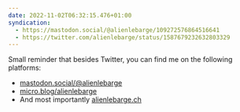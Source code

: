 ```yaml
---
date: 2022-11-02T06:32:15.476+01:00
syndication:
  - https://mastodon.social/@alienlebarge/109272576864516641
  - https://twitter.com/alienlebarge/status/1587679232632803329
---
```

Small reminder that besides Twitter, you can find me on the following platforms: 

- [mastodon.social/@alienlebarge](https://mastodon.social/@alienlebarge)
- [micro.blog/alienlebarge](https://micro.blog/alienlebarge)
- And most importantly [alienlebarge.ch](https://alienlebarge.ch)
